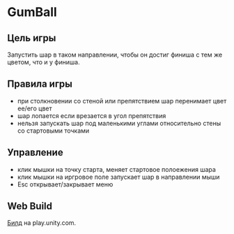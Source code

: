# GumBall

## Цель игры
Запустить шар в таком направлении, чтобы он достиг финиша с тем же цветом, что и у финиша.

## Правила игры
+ при столкновении со стеной или препятствием шар перенимает цвет ее/его цвет
+ шар лопается если врезается в угол препятствия
+ нельзя запускать шар под маленькими углами относительно стены со стартовыми точками

## Управление
+ клик мышки на точку старта, меняет стартовое полоежения шара
+ клик мышки на иргровое поле запускает шар в направлении мыши
+ Esc открывает/закрывает меню

## Web Build
[Билд](https://play.unity.com/mg/other/forpublish-4) на play.unity.com.
